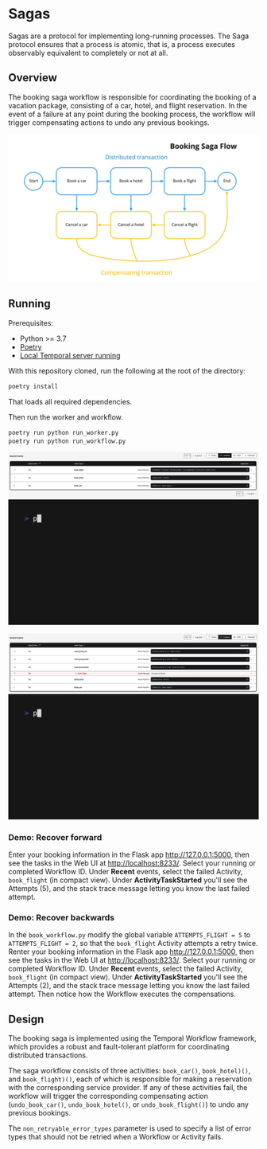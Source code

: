 # Sagas

Sagas are a protocol for implementing long-running processes. The Saga protocol ensures that a process is atomic, that is, a process executes observably equivalent to completely or not at all.

## Overview

The booking saga workflow is responsible for coordinating the booking of a vacation package, consisting of a car, hotel, and flight reservation. In the event of a failure at any point during the booking process, the workflow will trigger compensating actions to undo any previous bookings.

![](static/booking-saga.png)

## Running

Prerequisites:

- Python >= 3.7
- [Poetry](https://python-poetry.org)
- [Local Temporal server running](https://docs.temporal.io/application-development/foundations#run-a-development-cluster)

With this repository cloned, run the following at the root of the directory:

```bash
poetry install
```
That loads all required dependencies. 

Then run the worker and workflow.

```bash
poetry run python run_worker.py
poetry run python run_workflow.py
```

![](static/webui_success.png)
![](static/success.gif)

![](stat/../static/webui_failure.png)
![](static/failure.gif)


### Demo: Recover forward

Enter your booking information in the Flask app <http://127.0.0.1:5000>, then see the tasks in the Web UI at <http://localhost:8233/>.
Select your running or completed Workflow ID.
Under **Recent** events, select the failed Activity, `book_flight` (in compact view).
Under **ActivityTaskStarted** you'll see the Attempts (5), and the stack trace message letting you know the last failed attempt.

### Demo: Recover backwards

In the `book_workflow.py` modify the global variable `ATTEMPTS_FLIGHT = 5` to `ATTEMPTS_FLIGHT = 2`, so that the `book_flight` Activity attempts a retry twice.
Renter your booking information in the Flask app <http://127.0.0.1:5000>, then see the tasks in the Web UI at <http://localhost:8233/>.
Select your running or completed Workflow ID.
Under **Recent** events, select the failed Activity, `book_flight` (in compact view).
Under **ActivityTaskStarted** you'll see the Attempts (2), and the stack trace message letting you know the last failed attempt.
Then notice how the Workflow executes the compensations.

## Design

The booking saga is implemented using the Temporal Workflow framework, which provides a robust and fault-tolerant platform for coordinating distributed transactions.

The saga workflow consists of three activities: `book_car()`, `book_hotel)()`, and `book_flight)()`, each of which is responsible for making a reservation with the corresponding service provider. If any of these activities fail, the workflow will trigger the corresponding compensating action (`undo_book_car()`, `undo_book_hotel()`, or `undo_book_flight()`) to undo any previous bookings.

The `non_retryable_error_types` parameter is used to specify a list of error types that should not be retried when a Workflow or Activity fails.